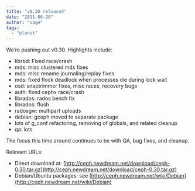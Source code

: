 ```yaml
---
title: "v0.30 released"
date: "2011-06-28"
author: "sage"
tags: 
  - "planet"
---
```


We’re pushing out v0.30. Highlights include:

- librbd: Fixed race/crash
- mds: misc clustered mds fixes
- mds: misc rename journaling/replay fixes
- mds: fixed flock deadlock when processes die during lock wait
- osd: snaptrimmer fixes, misc races, recovery bugs
- auth: fixed cephx race/crash
- librados: rados bench fix
- librados: flush
- radosgw: multipart uploads
- debian: gceph moved to separate package
- lots of g\_conf refactoring, removing of globals, and related cleanup
- qa: lots

The focus this time around continues to be with QA, bug fixes, and cleanup.

Relevant URLs:

- Direct download at: [http://ceph.newdream.net/download/ceph-0.30.tar.gz](http://ceph.newdream.net/download/ceph-0.30.tar.gz)
- Debian/Ubuntu packages: see [http://ceph.newdream.net/wiki/Debian](http://ceph.newdream.net/wiki/Debian)


